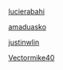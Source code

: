 [lucierabahi](https://github.com/lucierabahi)

[amaduasko](https://github.com/amaduasko)

[justinwlin](https://github.com/justinwlin)

[Vectormike40](https://github.com/Vectormike40)
